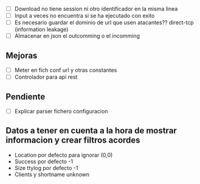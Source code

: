  


- [ ] Download no tiene session ni otro identificador en la misma linea
- [ ] Input a veces no encuentra si se ha ejecutado con exito
- [ ] Es necesario guardar el dominio de url que usen atacantes?? direct-tcp  (information leakage)
- [ ] Almacenar en json el outcomming o  el incomming

## Mejoras

- [ ] Meter en fich conf url y otras constantes
- [ ] Controlador para api rest
 
## Pendiente

- [ ] Explicar parser fichero configuracion

## Datos a tener en cuenta a la hora de mostrar informacion y crear filtros acordes

- Location por defecto para ignorar (0,0)
- Success por defecto -1
- Size ttylog por defecto -1
- Clients y shortname unknown